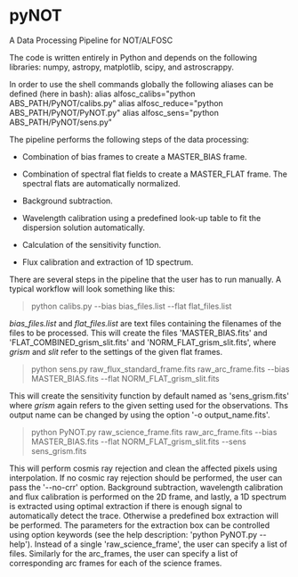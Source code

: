 # pyNOT
 A Data Processing Pipeline for NOT/ALFOSC

The code is written entirely in Python and depends on the following libraries:
numpy, astropy, matplotlib, scipy, and astroscrappy.

In order to use the shell commands globally the following aliases can be defined (here in bash):
alias alfosc_calibs="python ABS_PATH/PyNOT/calibs.py"
alias alfosc_reduce="python ABS_PATH/PyNOT/PyNOT.py"
alias alfosc_sens="python ABS_PATH/PyNOT/sens.py"


The pipeline performs the following steps of the data processing:

 - Combination of bias frames to create a MASTER_BIAS frame.

 - Combination of spectral flat fields to create a MASTER_FLAT frame.
   The spectral flats are automatically normalized.

 - Background subtraction.

 - Wavelength calibration using a predefined look-up table to fit
   the dispersion solution automatically.

 - Calculation of the sensitivity function.

 - Flux calibration and extraction of 1D spectrum.


There are several steps in the pipeline that the user has to run manually.
A typical workflow will look something like this:

 > python calibs.py --bias bias_files.list  --flat flat_files.list

_bias_files.list_ and _flat_files.list_ are text files containing the filenames of the files to be processed.
This will create the files 'MASTER_BIAS.fits' and 'FLAT_COMBINED_grism_slit.fits'
and 'NORM_FLAT_grism_slit.fits', where *grism* and *slit* refer to the settings of the given flat frames.

 > python sens.py raw_flux_standard_frame.fits  raw_arc_frame.fits  --bias MASTER_BIAS.fits  --flat NORM_FLAT_grism_slit.fits

This will create the sensitivity function by default named as 'sens_grism.fits' where *grism* again refers to the given
setting used for the observations. Ths output name can be changed by using the option '-o output_name.fits'.

 > python PyNOT.py  raw_science_frame.fits  raw_arc_frame.fits  --bias MASTER_BIAS.fits  --flat NORM_FLAT_grism_slit.fits  --sens sens_grism.fits

This will perform cosmis ray rejection and clean the affected pixels using interpolation.
If no cosmic ray rejection should be performed, the user can pass the '--no-crr' option.
Background subtraction, wavelength calibration and flux calibration is performed on the 2D frame,
and lastly, a 1D spectrum is extracted using optimal extraction if there is enough signal to automatically
detect the trace. Otherwise a predefined box extraction will be performed. The parameters for the extraction
box can be controlled using option keywords (see the help description: 'python PyNOT.py --help').
Instead of a single 'raw_science_frame', the user can specify a list of files. Similarly for the arc_frames,
the user can specify a list of corresponding arc frames for each of the science frames.

